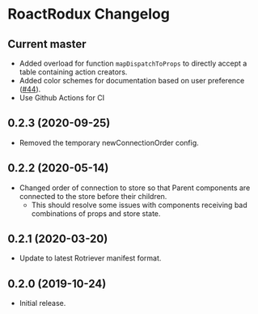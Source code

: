 # RoactRodux Changelog

## Current master
* Added overload for function `mapDispatchToProps` to directly accept a table containing action creators.
* Added color schemes for documentation based on user preference ([#44](https://github.com/Roblox/roact-rodux/pull/44)).
* Use Github Actions for CI

## 0.2.3 (2020-09-25)
* Removed the temporary newConnectionOrder config.

## 0.2.2 (2020-05-14)
* Changed order of connection to store so that Parent components are connected to the store before their children.
	* This should resolve some issues with components receiving bad combinations of props and store state.

## 0.2.1 (2020-03-20)
* Update to latest Rotriever manifest format.

## 0.2.0 (2019-10-24)
* Initial release.
